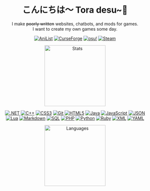 <h1 align="center">こんにちは〜 Tora desu~🐯</h1>
<p align="center">I make <strike>poorly written</strike> websites, chatbots, and mods for games.<br />I want to create my own games some day.</p>

<p align="center">
  <!--a href=""><img alt="Discord" src="https://img.shields.io/badge/Discord-%235865F2?style=for-the-badge"></a-->
  <!--a href=""><img alt="Facebook" src="https://img.shields.io/badge/Facebook-%230866FF?style=for-the-badge"></a-->
  <!--a href=""><img alt="X(Twitter)" src="https://img.shields.io/badge/X(Twitter)-%23000000?style=for-the-badge"></a-->
  <!--a href=""><img alt="YouTube" src="https://img.shields.io/badge/YouTube-%23FF0000?style=for-the-badge"></a-->
  <!--a href=""><img alt="Twitch" src="https://img.shields.io/badge/Twitch-%239146FF?style=for-the-badge"></a-->
  <a href="https://anilist.co/user/Toranaado/"><img alt="AniList" src="https://img.shields.io/badge/AniList-%2302A9FF?style=for-the-badge"></a>
  <a href="https://www.curseforge.com/members/tehseph"><img alt="CurseForge" src="https://img.shields.io/badge/CurseForge-%23F16436?style=for-the-badge"></a>
  <!--a href=""><img alt="Modrinth" src="https://img.shields.io/badge/Modrinth-%2300AF5C?style=for-the-badge"></a-->
  <!--a href=""><img alt="Nexus" src="https://img.shields.io/badge/Nexus-%23E6832B?style=for-the-badge"></a-->
  <a href="https://osu.ppy.sh/users/1482744"><img alt="osu!" src="https://img.shields.io/badge/osu!-%23FF66AA?style=for-the-badge"></a>
  <a href="https://steamcommunity.com/id/tehseph/"><img alt="Steam" src="https://img.shields.io/badge/Steam-%23000000?style=for-the-badge"></a>
  <!--a href=""><img alt="Patreon" src="https://img.shields.io/badge/Patreon-%23000000?style=for-the-badge"></a-->
  <!--a href=""><img alt="PayPal" src="https://img.shields.io/badge/PayPal-%23003087?style=for-the-badge"></a-->
  <!--a href=""><img alt="Ko-fi" src="https://img.shields.io/badge/Ko--fi-%23FF5E5B?style=for-the-badge"></a-->
</p>

<p align="center">
  <a href="https://github.com/anuraghazra/github-readme-stats">
    <picture>
      <source media="(prefers-color-scheme: dark)" srcset="https://github-readme-stats.vercel.app/api?username=TehSeph&theme=github_dark&include_all_commits=true&show_icons=true&rank_icon=github" />
      <source media="(prefers-color-scheme: light)" srcset="https://github-readme-stats.vercel.app/api?username=TehSeph&include_all_commits=true&show_icons=true&rank_icon=github" />
      <img alt="Stats" src="https://github-readme-stats.vercel.app/api?username=TehSeph" height=200 />
    </picture>
  </a>
</p>

<p align="center">
  <a href="#"><img alt=".NET" src="https://img.shields.io/badge/.NET-%23512BD4?style=for-the-badge"></a>
  <a href="#"><img alt="C++" src="https://img.shields.io/badge/C%2B%2B-%2300599C?style=for-the-badge"></a>
  <a href="#"><img alt="CSS3" src="https://img.shields.io/badge/CSS3-%231572B6?style=for-the-badge"></a>
  <a href="#"><img alt="Git" src="https://img.shields.io/badge/Git-%23F05032?style=for-the-badge"></a>
  <a href="#"><img alt="HTML5" src="https://img.shields.io/badge/HTML5-%23E34F26?style=for-the-badge"></a>
  <a href="#"><img alt="Java" src="https://img.shields.io/badge/Java-%230769AD?style=for-the-badge"></a>
  <a href="#"><img alt="JavaScript" src="https://img.shields.io/badge/JavaScript-%23F7DF1E?style=for-the-badge"></a>
  <a href="#"><img alt="JSON" src="https://img.shields.io/badge/JSON-%23000000?style=for-the-badge"></a>
  <br />
  <a href="#"><img alt="Lua" src="https://img.shields.io/badge/Lua-%232C2D72?style=for-the-badge"></a>
  <a href="#"><img alt="Markdown" src="https://img.shields.io/badge/Markdown-%23000000?style=for-the-badge"></a><!-- lol, irony -->
  <a href="#"><img alt="SQL" src="https://img.shields.io/badge/SQL-%234479A1?style=for-the-badge"></a>
  <a href="#"><img alt="PHP" src="https://img.shields.io/badge/PHP-%23777BB4?style=for-the-badge"></a>
  <a href="#"><img alt="Python" src="https://img.shields.io/badge/Python-%233776AB?style=for-the-badge"></a>
  <a href="#"><img alt="Ruby" src="https://img.shields.io/badge/Ruby-%23CC342D?style=for-the-badge"></a>
  <a href="#"><img alt="XML" src="https://img.shields.io/badge/XML-%23005FAD?style=for-the-badge"></a>
  <a href="#"><img alt="YAML" src="https://img.shields.io/badge/YAML-%23CB171E?style=for-the-badge"></a>
</p>

<p align="center">
  <a href="https://github.com/anuraghazra/github-readme-stats">
    <picture>
      <source media="(prefers-color-scheme: dark)" srcset="https://github-readme-stats.vercel.app/api/top-langs?username=TehSeph&theme=github_dark&layout=compact&show_icons=true" />
      <source media="(prefers-color-scheme: light)" srcset="https://github-readme-stats.vercel.app/api/top-langs?username=TehSeph&layout=compact&show_icons=true" />
      <img alt="Languages" src="https://github-readme-stats.vercel.app/api/top-langs?username=TehSeph" height=200 />
    </picture>
  </a>
</p>
